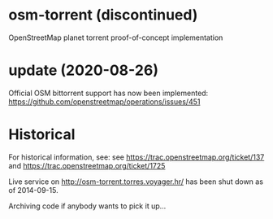 # osm-torrent (discontinued)

OpenStreetMap planet torrent proof-of-concept implementation

# update (2020-08-26)

Official OSM bittorrent support has now been implemented:
https://github.com/openstreetmap/operations/issues/451

# Historical

For historical information, see:
see https://trac.openstreetmap.org/ticket/137
and https://trac.openstreetmap.org/ticket/1725

Live service on http://osm-torrent.torres.voyager.hr/
has been shut down as of 2014-09-15. 

Archiving code if anybody wants to pick it up...

